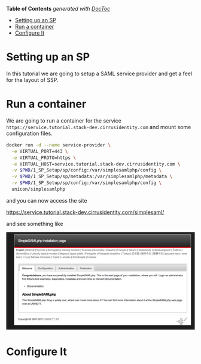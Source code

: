 <!-- START doctoc generated TOC please keep comment here to allow auto update -->
<!-- DON'T EDIT THIS SECTION, INSTEAD RE-RUN doctoc TO UPDATE -->
**Table of Contents**  *generated with [DocToc](https://github.com/thlorenz/doctoc)*

- [Setting up an SP](#setting-up-an-sp)
- [Run a container](#run-a-container)
- [Configure It](#configure-it)

<!-- END doctoc generated TOC please keep comment here to allow auto update -->


# Setting up an SP

In this tutorial we are going to setup a SAML service provider and get a feel for the layout of SSP.

# Run a container

We are going to run a container for the service `https://service.tutorial.stack-dev.cirrusidentity.com`
and mount some configuration files.

```bash
docker run -d --name service-provider \
  -e VIRTUAL_PORT=443 \
  -e VIRTUAL_PROTO=https \
  -e VIRTUAL_HOST=service.tutorial.stack-dev.cirrusidentity.com \
  -v $PWD/1_SP_Setup/sp/config:/var/simplesamlphp/config \
  -v $PWD/1_SP_Setup/sp/metadata:/var/simplesamlphp/metadata \
  -v $PWD/1_SP_Setup/sp/config:/var/simplesamlphp/config \
  unicon/simplesamlphp
```

and you can now access the site

https://service.tutorial.stack-dev.cirrusidentity.com/simplesaml/

and see something like

![Install Image](./img/ssp_install_page.png)

# Configure It